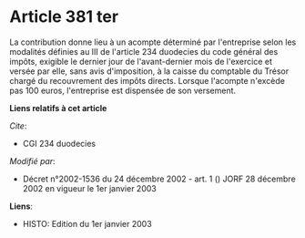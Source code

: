 # Article 381 ter

La contribution donne lieu à un acompte déterminé par l'entreprise selon les modalités définies au III de l'article 234
duodecies du code général des impôts, exigible le dernier jour de l'avant-dernier mois de l'exercice et versée par elle, sans
avis d'imposition, à la caisse du comptable du Trésor chargé du recouvrement des impôts directs. Lorsque l'acompte n'excède
pas 100 euros, l'entreprise est dispensée de son versement.

**Liens relatifs à cet article**

_Cite_:

  - CGI 234 duodecies

_Modifié par_:

  - Décret n°2002-1536 du 24 décembre 2002 - art. 1 () JORF 28 décembre 2002 en vigueur le 1er janvier 2003

**Liens**:

  - HISTO: Edition du 1er janvier 2003
